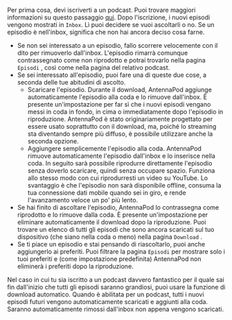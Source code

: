 Per prima cosa, devi iscriverti a un podcast. Puoi trovare maggiori informazioni su questo passaggio [qui](/documentation/getting-started/subscribe). Dopo l'iscrizione, i nuovi episodi vengono mostrati in `Inbox`. Lì puoi decidere se vuoi ascoltarli o no. Se un episodio è nell'inbox, significa che non hai ancora deciso cosa farne.

- Se non sei interessato a un episodio, fallo scorrere velocemente con il dito per rimuoverlo dall'inbox. L'episodio rimarrà comunque contrassegnato come non riprodotto e potrai trovarlo nella pagina `Episodi` , così come nella pagina del relativo podcast.
- Se sei interessato all'episodio, puoi fare una di queste due cose, a seconda delle tue abitudini di ascolto.
   - Scaricare l'episodio. Durante il download, AntennaPod aggiunge automaticamente l'episodio alla coda e lo rimuove dall'inbox. È presente un'impostazione per far sì che i nuovi episodi vengano messi in coda in fondo, in cima o immediatamente dopo l'episodio in riproduzione. AntennaPod è stato originariamente progettato per essere usato soprattutto con il download, ma, poiché lo streaming sta diventando sempre più diffuso, è possibile utilizzare anche la seconda opzione.
   - Aggiungere semplicemente l'episodio alla coda. AntennaPod rimuove automaticamente l'episodio dall'inbox e lo inserisce nella coda. In seguito sarà possibile riprodurre direttamente l'episodio senza doverlo scaricare, quindi senza occupare spazio. Funziona allo stesso modo con cui riprodurresti un video su YouTube. Lo svantaggio è che l'episodio non sarà disponibile offline, consuma la tua connessione dati mobile quando sei in giro, e rende l'avanzamento veloce un po' più lento.
- Se hai finito di ascoltare l'episodio, AntennaPod lo contrassegna come riprodotto e lo rimuove dalla coda. È presente un'impostazione per eliminare automaticamente il download dopo la riproduzione. Puoi trovare un elenco di tutti gli episodi che sono ancora scaricati sul tuo dispositivo (che siano nella coda o meno) nella pagina `Download` .
- Se ti piace un episodio e stai pensando di riascoltarlo, puoi anche aggiungerlo ai preferiti. Puoi filtrare la pagina `Episodi` per mostrare solo i tuoi preferiti e (come impostazione predefinita) AntennaPod non eliminerà i preferiti dopo la riproduzione.

Nel caso in cui tu sia iscritto a un podcast davvero fantastico per il quale sai fin dall'inizio che tutti gli episodi saranno grandiosi, puoi usare la funzione di download automatico. Quando è abilitata per un podcast, tutti i nuovi episodi futuri vengono automaticamente scaricati e aggiunti alla coda. Saranno automaticamente rimossi dall'inbox non appena vengono scaricati.

